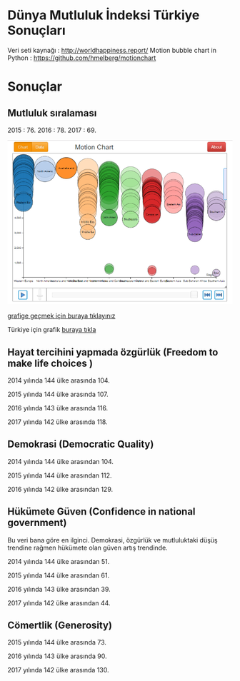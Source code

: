 # Dünya Mutluluk İndeksi Türkiye Sonuçları

Veri seti kaynağı : http://worldhappiness.report/
Motion bubble chart in Python : https://github.com/hmelberg/motionchart

# Sonuçlar
## Mutluluk sıralaması
2015 : 76.
2016 : 78.
2017 : 69.

![bölgelere göre mutluluk indeksi puanı](https://github.com/nailtosun/Dunya-Mutluluk-Indeksi/blob/master/by_region.PNG)

[grafige geçmek için buraya tıklayınız](http://htmlpreview.github.io/?https://github.com/nailtosun/Dunya-Mutluluk-Indeksi/blob/master/by_region/notebooks/temp.html)

Türkiye için grafik [buraya tıkla](http://htmlpreview.github.io/?https://github.com/nailtosun/Dunya-Mutluluk-Indeksi/blob/master/turkey/notebooks/temp.html)


## Hayat tercihini yapmada özgürlük (Freedom to make life choices )

2014 yılında 144 ülke arasında 104.

2015 yılında 144 ülke arasında 107.

2016 yılında  143 ülke arasında 116.

2017 yılında 142 ülke arasında 118.

## Demokrasi (Democratic Quality)

2014 yılında 144 ülke arasından 104.

2015 yılında 144 ülke arasından 112.

2016 yılında 142 ülke arasından 129.

## Hükümete Güven (Confidence in national government)

Bu veri bana göre en ilginci.  Demokrasi, özgürlük ve mutluluktaki düşüş trendine rağmen hükümete olan güven artış trendinde.

2014 yılında 144 ülke arasından 51.

2015 yılında 144 ülke arasından 61.

2016 yılında 143 ülke arasından 39.

2017 yılında 142 ülke arasından 44. 

## Cömertlik (Generosity)

2015 yılında 144 ülke arasında 73.

2016 yılında 143 ülke arasında 90.

2017 yılında 142 ülke arasında 130.



